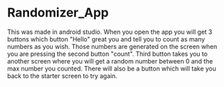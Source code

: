 # Randomizer_App

This was made in android studio. When you open the app you will get 3 buttons which button "Hello" great you and tell you to count as many numbers as you wish. Those numbers are
generated on the screen when you are pressing the second button "count". Third button takes you to another screen where you will get a random number between 0 and the max number you
counted. There will also be a button which will take you back to the starter screen to try again.
